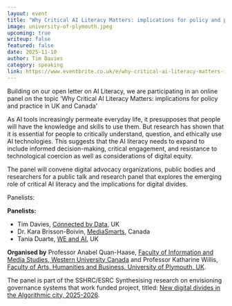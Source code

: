 ```yaml
---
layout: event
title: "Why Critical AI Literacy Matters: implications for policy and practice"
image: university-of-plymouth.jpeg
upcoming: true
writeup: false
featured: false
date: 2025-11-10
author: Tim Davies
category: speaking
link: https://www.eventbrite.co.uk/e/why-critical-ai-literacy-matters-implications-for-policy-and-practice-tickets-1828559573909?aff=oddtdtcreator&keep_tld=1
---
```


Building on our open letter on AI Literacy, we are participating in an online panel on the topic 'Why Critical AI Literacy Matters:
implications for policy and practice in UK and Canada'

<!--more-->

As AI tools increasingly permeate everyday life, it presupposes that people will have the knowledge and skills to use them. But research has shown that it is essential for people to critically understand, question, and ethically use AI technologies. This suggests that the AI literacy needs to expand to include informed decision-making, critical engagement, and resistance to technological coercion as well as considerations of digital equity.

The panel will convene digital advocacy organizations, public bodies and researchers for a public talk and research panel that explores the emerging role of critical AI literacy and the implications for digital divides.

Panelists:

**Panelists:**

  * Tim Davies, [Connected by Data](https://connectedbydata.org/), UK
  * Dr. Kara Brisson-Boivin, [MediaSmarts](https://mediasmarts.ca/), Canada
  * Tania Duarte, [WE and AI](https://weandai.org/), UK

**Organised by** Professor Anabel Quan-Haase, [Faculty of Information and Media Studies, Western University Canada](https://www.fims.uwo.ca/) and Professor Katharine Willis, [Faculty of Arts, Humanities and Business, University of Plymouth, UK](https://www.plymouth.ac.uk/about-us/university-structure/faculties/arts-humanities-business).

The panel is part of the SSHRC/ESRC Synthesising research on envisioning governance systems that work funded project, titled: [New digital divides in the Algorithmic city, 2025-2026](https://www.plymouth.ac.uk/research/place/new-digital-divides-in-the-algorithmic-city).